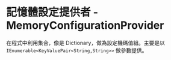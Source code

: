 # 記憶體設定提供者 - MemoryConfigurationProvider 

在程式中利用集合，像是 Dictionary，做為設定機碼值組。主要是以 `IEnumerable<KeyValuePair<String,String>>` 做參數提供。
